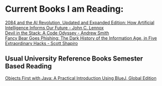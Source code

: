 # Current Books I am Reading:

[2084 and the AI Revolution, Updated and Expanded Edition: How Artificial Intelligence Informs Our Future -  John C. Lennox](https://www.amazon.com.au/2084-Revolution-Updated-Expanded-Intelligence/dp/0310176980/)  
[Devil in the Stack: A Code Odyssey - Andrew Smith](https://www.amazon.com.au/Devil-Stack-Searching-Soul-Machine/dp/0802158846/)  
[Fancy Bear Goes Phishing: The Dark History of the Information Age, in Five Extraordinary Hacks - Scott Shapiro](https://www.amazon.com.au/Fancy-Bear-Goes-Phishing-Extraordinary/dp/0141993847/)  

## Usual University Reference Books Semester Based Reading 
[Objects First with Java: A Practical Introduction Using BlueJ, Global Edition](https://www.amazon.com.au/Objects-First-Java-Practical-Introduction/dp/1292159049/)  
